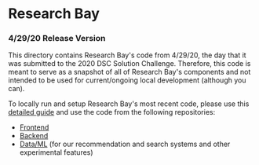 # Research Bay

### 4/29/20 Release Version

This directory contains Research Bay's code from 4/29/20, the day that it was submitted to the 2020 DSC Solution Challenge. Therefore, this code is meant to serve as a snapshot of all of Research Bay's components and not intended to be used for current/ongoing local development (although you can).

To locally run and setup Research Bay's most recent code, please use this [detailed guide](https://github.com/DSC-UIUC/research-bay#getting-started) and use the code from the following repositories:

* [Frontend](https://github.com/DSC-UIUC/rbay-frontend)
* [Backend](https://github.com/DSC-UIUC/rbay-backend)
* [Data/ML](https://github.com/DSC-UIUC/rbay-data-ml) (for our recommendation and search systems and other experimental features)
